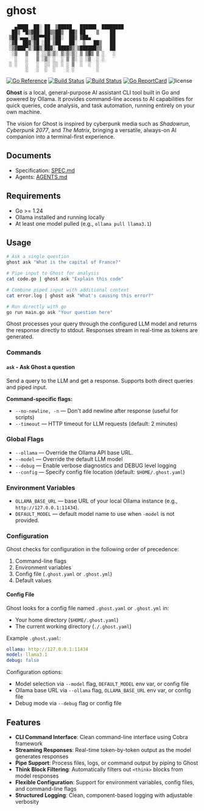 # ghost

```text
   ▄████  ██░ ██  ▒█████   ██████  ████████
  ██▒ ▀█▒▓██░ ██▒▒██▒  ██▒ ██    ▒    ██
 ▒██░▄▄▄░▒██▀▀██░▒██░  ██▒ ▓██▄       ██
 ░▓█  ██▓░▓█ ░██ ▒██   ██░  ▒   ██▒   ██
 ░▒▓███▀▒░▓█▒░██▓░ ████▓▒░▒██████▒▒   ██
  ░▒   ▒   ▒ ░░▒░▒░ ▒░▒░▒░ ▒ ▒▓▒ ▒ ░   ░
   ░   ░   ▒ ░▒░ ░  ░ ▒ ▒░ ░ ░▒  ░ ░
 ░ ░   ░   ░  ░░ ░░ ░ ░ ▒  ░  ░  ░
       ░   ░  ░  ░    ░ ░        ░
```

[![Go Reference](https://pkg.go.dev/badge/github.com/theantichris/ghost.svg)](https://pkg.go.dev/github.com/theantichris/ghost) [![Build Status](https://github.com/theantichris/ghost/actions/workflows/go.yml/badge.svg)](https://github.com/theantichris/ghost/actions) [![Build Status](https://github.com/theantichris/ghost/actions/workflows/markdown.yml/badge.svg)](https://github.com/theantichris/ghost/actions) [![Go ReportCard](https://goreportcard.com/badge/theantichris/ghost)](https://goreportcard.com/report/theantichris/ghost) ![license](https://img.shields.io/badge/license-MIT-informational?style=flat)

**Ghost** is a local, general-purpose AI assistant CLI tool built in Go and powered by Ollama. It provides command-line access to AI capabilities for quick queries, code analysis, and task automation, running entirely on your own machine.

The vision for Ghost is inspired by cyberpunk media such as _Shadowrun_, _Cyberpunk 2077_, and _The Matrix_, bringing a versatile, always-on AI companion into a terminal-first experience.

## Documents

- Specification: [SPEC.md](SPEC.md)
- Agents: [AGENTS.md](AGENTS.md)

## Requirements

- Go >= 1.24
- Ollama installed and running locally
- At least one model pulled (e.g., `ollama pull llama3.1`)

## Usage

```bash
# Ask a single question
ghost ask "What is the capital of France?"

# Pipe input to Ghost for analysis
cat code.go | ghost ask "Explain this code"

# Combine piped input with additional context
cat error.log | ghost ask "What's causing this error?"

# Run directly with go
go run main.go ask "Your question here"
```

Ghost processes your query through the configured LLM model and returns the response directly to stdout. Responses stream in real-time as tokens are generated.

### Commands

#### `ask` - Ask Ghost a question

Send a query to the LLM and get a response. Supports both direct queries and piped input.

**Command-specific flags:**

- `--no-newline, -n` — Don't add newline after response (useful for scripts)
- `--timeout` — HTTP timeout for LLM requests (default: 2 minutes)

### Global Flags

- `--ollama` — Override the Ollama API base URL.
- `--model` — Override the default LLM model
- `--debug` — Enable verbose diagnostics and DEBUG level logging
- `--config` — Specify config file location (default: `$HOME/.ghost.yaml`)

### Environment Variables

- `OLLAMA_BASE_URL` — base URL of your local Ollama instance (e.g., `http://127.0.0.1:11434`).
- `DEFAULT_MODEL` — default model name to use when `-model` is not provided.

### Configuration

Ghost checks for configuration in the following order of precedence:

1. Command-line flags
2. Environment variables
3. Config file (`.ghost.yaml` or `.ghost.yml`)
4. Default values

#### Config File

Ghost looks for a config file named `.ghost.yaml` or `.ghost.yml` in:
- Your home directory (`$HOME/.ghost.yaml`)
- The current working directory (`./.ghost.yaml`)

Example `.ghost.yaml`:
```yaml
ollama: http://127.0.0.1:11434
model: llama3.1
debug: false
```

Configuration options:

- Model selection via `--model` flag, `DEFAULT_MODEL` env var, or config file
- Ollama base URL via `--ollama` flag, `OLLAMA_BASE_URL` env var, or config file
- Debug mode via `--debug` flag or config file

## Features

- **CLI Command Interface**: Clean command-line interface using Cobra framework
- **Streaming Responses**: Real-time token-by-token output as the model generates responses
- **Pipe Support**: Process files, logs, or command output by piping to Ghost
- **Think Block Filtering**: Automatically filters out `<think>` blocks from model responses
- **Flexible Configuration**: Support for environment variables, config files, and command-line flags
- **Structured Logging**: Clean, component-based logging with adjustable verbosity
